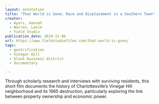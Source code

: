 ```yaml
---
layout: annotation
title: "That World is Gone: Race and Displacement in a Southern Town"
creator:
  - Ayers, Hannah
  - Warren, Lance
  - Field Studio
publication_date: 2010-11-06
url: https://www.fieldstudiofilms.com/that-world-is-gone/
tags:
  - gentrification
  - Vinegar Hill
  - black business district
  - documentary

---
```

Through scholarly research and interviews with surviving residents, this short film documents the history of Charlottesville’s Vinegar Hill neighborhood and its 1965 destruction, particularly exploring the link between property ownership and economic power.
